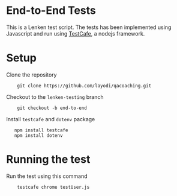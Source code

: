# End-to-End Tests 

This is a Lenken test script. The tests has been implemented using Javascript and run using [TestCafe](https://devexpress.github.io/testcafe/), a nodejs framework.

# Setup
Clone the repository
```
    git clone https://github.com/layodi/qacoaching.git
```
Checkout to the `lenken-testing` branch
```
    git checkout -b end-to-end
```
Install `testcafe` and `dotenv` package
```
   npm install testcafe
   npm install dotenv
```

# Running the test
Run the test using this command
```
    testcafe chrome testUser.js
```